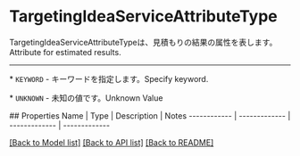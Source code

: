 # TargetingIdeaServiceAttributeType

<div lang=\"ja\">TargetingIdeaServiceAttributeTypeは、見積もりの結果の属性を表します。</div> <div lang=\"en\">Attribute for estimated results.</div> <hr> <p>* <code>KEYWORD</code> - <span lang=\"ja\">キーワードを指定します。</span><span lang=\"en\">Specify keyword.</span></p> <p>* <code>UNKNOWN</code> - <span lang=\"ja\">未知の値です。</span><span lang=\"en\">Unknown Value</span></p> 
## Properties
Name | Type | Description | Notes
------------ | ------------- | ------------- | -------------

[[Back to Model list]](../README.md#documentation-for-models) [[Back to API list]](../README.md#documentation-for-api-endpoints) [[Back to README]](../README.md)


